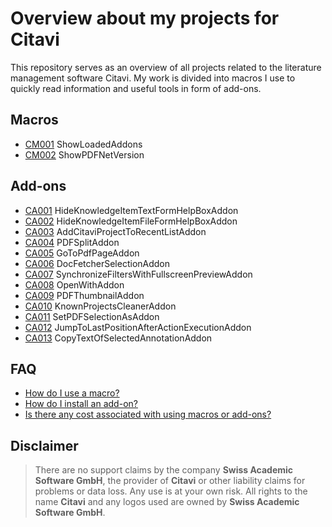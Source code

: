 # Overview about my projects for Citavi

This repository serves as an overview of all projects related to the literature management software Citavi.  My work is divided into macros I use to quickly read information and useful tools in  form of add-ons.

## Macros

- [CM001](/src/macros/cm001.md) ShowLoadedAddons
- [CM002](/src/macros/cm002.md) ShowPDFNetVersion

## Add-ons

- [CA001]() HideKnowledgeItemTextFormHelpBoxAddon
- [CA002]() HideKnowledgeItemFileFormHelpBoxAddon
- [CA003]() AddCitaviProjectToRecentListAddon
- [CA004]() PDFSplitAddon
- [CA005]() GoToPdfPageAddon
- [CA006]() DocFetcherSelectionAddon
- [CA007]() SynchronizeFiltersWithFullscreenPreviewAddon
- [CA008]() OpenWithAddon
- [CA009]() PDFThumbnailAddon
- [CA010]() KnownProjectsCleanerAddon
- [CA011]() SetPDFSelectionAsAddon
- [CA012]() JumpToLastPositionAfterActionExecutionAddon
- [CA013]() CopyTextOfSelectedAnnotationAddon

## FAQ

- [How do I use a macro?](/docs/faq.md#how-do-i-install-an-add-on)
- [How do I install an add-on?](/docs/faq.md#how-do-i-install-an-add-on)
- [Is there any cost associated with using macros or add-ons?](/docs/faq.md#is-there-any-cost-associated-with-using-macros-or-add-ons)

## Disclaimer

>There are no support claims by the company **Swiss Academic Software GmbH**, the provider of **Citavi** or other liability claims for problems or data loss. Any use is at your own risk. All rights to the name **Citavi** and any logos used are owned by **Swiss Academic Software GmbH**.
